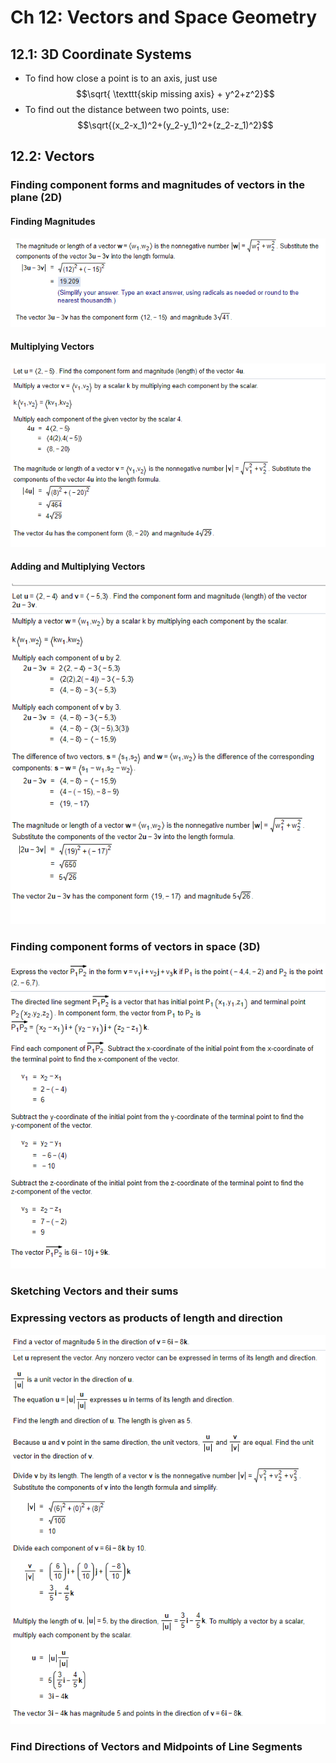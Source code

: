 # Ch 12: Vectors and Space Geometry

## 12.1: 3D Coordinate Systems

* To find how close a point is to an axis, just use $$\sqrt{ \texttt{skip missing axis} + y^2+z^2}$$ 
* To find out the distance between two points, use: $$\sqrt{(x_2-x_1)^2+(y_2-y_1)^2+(z_2-z_1)^2}$$ 

## 12.2: Vectors

### Finding component forms and magnitudes of vectors in the plane \(2D\)

#### Finding Magnitudes

![](../../.gitbook/assets/image%20%28169%29.png)

#### Multiplying Vectors

![](../../.gitbook/assets/image%20%28164%29.png)

#### Adding and Multiplying Vectors

![](../../.gitbook/assets/image%20%28165%29.png)

### Finding component forms of vectors in space \(3D\)

![](../../.gitbook/assets/image%20%28172%29.png)



### Sketching Vectors and their sums

### Expressing vectors as products of length and direction

![](../../.gitbook/assets/image%20%28168%29.png)

### Find Directions of Vectors and Midpoints of Line Segments



